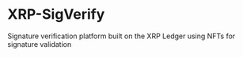 # XRP-SigVerify
Signature verification platform built on the XRP Ledger using NFTs for signature validation
